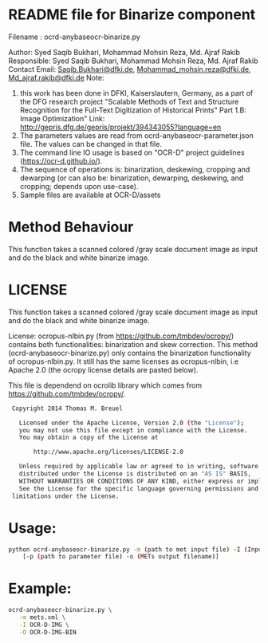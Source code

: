 # README file for Binarize component

Filename : ocrd-anybaseocr-binarize.py

Author: Syed Saqib Bukhari, Mohammad Mohsin Reza, Md. Ajraf Rakib
Responsible: Syed Saqib Bukhari, Mohammad Mohsin Reza, Md. Ajraf Rakib
Contact Email: Saqib.Bukhari@dfki.de, Mohammad_mohsin.reza@dfki.de, Md_ajraf.rakib@dfki.de
Note: 
1. this work has been done in DFKI, Kaiserslautern, Germany, as a part of the DFG research project "Scalable Methods of Text and Structure Recognition for the Full-Text Digitization of Historical Prints" Part 1.B: Image Optimization"
Link: http://gepris.dfg.de/gepris/projekt/394343055?language=en
2. The parameters values are read from ocrd-anybaseocr-parameter.json file. The values can be changed in that file.
3. The command line IO usage is based on "OCR-D" project guidelines (https://ocr-d.github.io/).
4. The sequence of operations is: binarization, deskewing, cropping and dewarping (or can also be: binarization, dewarping, deskewing, and cropping; depends upon use-case).
5. Sample files are available at OCR-D/assets

# Method Behaviour 
 This function takes a scanned colored /gray scale document image as input and do the black and white binarize image.

# LICENSE 
This function takes a scanned colored /gray scale document image as input and do the black and white binarize image.

 License: ocropus-nlbin.py (from https://github.com/tmbdev/ocropy/) contains both functionalities: binarization and skew correction. This method (ocrd-anybaseocr-binarize.py) only contains the binarization functionality of ocropus-nlbin.py. It still has the same licenses as ocropus-nlbin, i.e Apache 2.0 (the ocropy license details are pasted below).

This file is dependend on ocrolib library which comes from https://github.com/tmbdev/ocropy/.

```sh
 Copyright 2014 Thomas M. Breuel

   Licensed under the Apache License, Version 2.0 (the "License");
   you may not use this file except in compliance with the License.
   You may obtain a copy of the License at

       http://www.apache.org/licenses/LICENSE-2.0

   Unless required by applicable law or agreed to in writing, software
   distributed under the License is distributed on an "AS IS" BASIS,
   WITHOUT WARRANTIES OR CONDITIONS OF ANY KIND, either express or implied.
   See the License for the specific language governing permissions and
 limitations under the License.
```

# Usage:
```sh
python ocrd-anybaseocr-binarize.py -m (path to met input file) -I (Input group name) -O (Output group name)
	[-p (path to parameter file) -o (METs output filename)]
```

# Example: 
```sh
ocrd-anybaseocr-binarize.py \
   -m mets.xml \
   -I OCR-D-IMG \
   -O OCR-D-IMG-BIN
```
